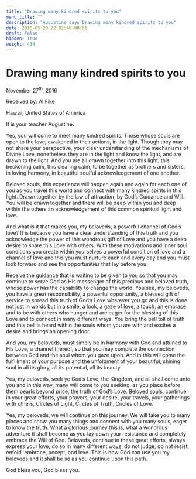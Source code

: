 ```yaml
---
title: "Drawing many kindred spirits to you"
menu_title: ""
description: "Augustine says Drawing many kindred spirits to you"
date: 2016-05-29 22:02:46+00:00
draft: False
hidden: True
weight: 414
---
```

# Drawing many kindred spirits to you
November 27<sup>th</sup>, 2016

Received by: Al Fike

Hawaii, United States of America


It is your teacher Augustine.

Yes, you will come to meet many kindred spirits. Those whose souls are open to the love, awakened in their actions, in the light. Though they may not share your perspective, your clear understanding of the mechanisms of Divine Love, nonetheless they are in the light and know the light, and are drawn to the light. And you are all drawn together into this light, this beckoning calm, this clearing calm, to be together as brothers and sisters, in loving harmony, in beautiful soulful acknowledgement of one another.

Beloved souls, this experience will happen again and again for each one of you as you travel this world and connect with many kindred spirits in this light. Drawn together by the law of attraction, by God’s Guidance and Will. You will be drawn together and there will be deep within you and deep within the others an acknowledgement of this common spiritual light and love. 

And what is it that makes you, my beloveds, a powerful channel of God’s love? It is because you have a clear understanding of this truth and you acknowledge the power of this wondrous gift of Love and you have a deep desire to share this Love with others. With these motivations and inner soul conditions you create within yourselves a powerful condition of love and a channel of love and this you must nurture each and every day and you must look forward and see the opportunities that lay before you. 

Receive the guidance that is waiting to be given to you so that you may continue to serve God as His messenger of this precious and beloved truth, whose power has the capability to change the world. You see, my beloveds, you have a great responsibility, a powerful opportunity, a blessed gift of service to spread this truth of God’s Love wherever you go and this is done not just in words but in a smile, a look, a gaze of love, a touch, an embrace and to be with others who hunger and are eager for the blessing of this Love and to connect in many different ways. You bring the bell toll of truth and this bell is heard within the souls whom you are with and excites a desire and brings an opening door. 

And you, my beloveds, must simply be in harmony with God and attuned to His Love, a channel thereof, so that you may complete the connection between God and the soul whom you gaze upon. And in this will come the fulfillment of your purpose and the unfoldment of your beautiful, shining soul in all its glory, all its potential, all its beauty. 

Yes, my beloveds, seek ye God’s Love, the Kingdom, and all shall come unto you and in this way, many will come to you seeking, as you place before them pearls beyond price, the truth of God’s Love. Beloved souls, continue in your great efforts, your prayers, your desire, your travels, your gatherings with others, Circles of Light, Circles of Truth, Circles of Love. 

Yes, my beloveds, we will continue on this journey. We will take you to many places and show you many things and connect with you many souls, eager to know the truth. What a glorious journey this is, what a wondrous adventure it shall become as you lay down your resistance and completely embrace the Will of God. Beloveds, continue in these great efforts, always express your love, do so in many different ways, do not judge, do not resist, enfold, embrace, accept, and love. This is how God can use you my beloveds and it shall be so as you continue upon this path.

God bless you, God bless you. 




  

